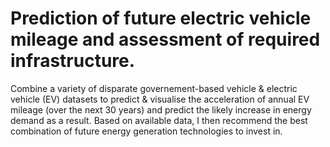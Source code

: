 # Prediction of future electric vehicle mileage and assessment of required infrastructure.

Combine a variety of disparate governement-based vehicle & electric vehicle (EV) datasets to predict & visualise the acceleration of annual EV mileage (over the next 30 years) and predict the likely increase in energy demand as a result. Based on available data, I then recommend the best combination of future energy generation technologies to invest in.

